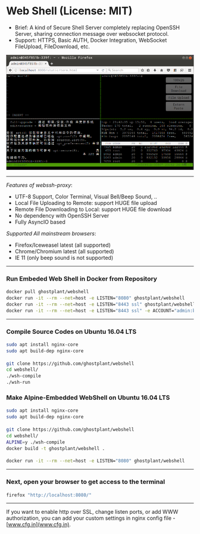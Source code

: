 # Web Shell (License: MIT)

- Brief: A kind of Secure Shell Server completely replacing OpenSSH Server, sharing connection message over websocket protocol.
- Support: HTTPS, Basic AUTH, Docker Integration, WebSocket FileUpload, FileDownload, etc.

![image](webshell.png "Web Shell")

--------------------------------------------------------

*Features of webssh-proxy*:

- UTF-8 Support, Color Terminal, Visual Bell/Beep Sound, ..
- Local File Uploading to Remote: support HUGE file upload
- Remote File Downloading to Local: support HUGE file download
- No dependency with OpenSSH Server
- Fully AsyncIO based

*Supported All mainstream browsers*:

-	Firefox/Iceweasel latest (all supported)
-	Chrome/Chromium latest (all supported)
-	IE 11 (only beep sound is not supported)

--------------------------------------------------------

### Run Embeded Web Shell in Docker from Repository

```sh
docker pull ghostplant/webshell
docker run -it --rm --net=host -e LISTEN="8080" ghostplant/webshell
docker run -it --rm --net=host -e LISTEN="8443 ssl" ghostplant/webshell
docker run -it --rm --net=host -e LISTEN="8443 ssl" -e ACCOUNT="admin:badmin" ghostplant/webshell
```
--------------------------------------------------------

### Compile Source Codes on Ubuntu 16.04 LTS

```sh
sudo apt install nginx-core
sudo apt build-dep nginx-core

git clone https://github.com/ghostplant/webshell
cd webshell/
./wsh-compile
./wsh-run
```

### Make Alpine-Embedded WebShell on Ubuntu 16.04 LTS

```sh
sudo apt install nginx-core
sudo apt build-dep nginx-core

git clone https://github.com/ghostplant/webshell
cd webshell/
ALPINE=y ./wsh-compile
docker build -t ghostplant/webshell .

docker run -it --rm --net=host -e LISTEN="8080" ghostplant/webshell
```

--------------------------------------------------------

### Next, open your browser to get access to the terminal

```sh
firefox "http://localhost:8080/"
```

--------------------------------------------------------

If you want to enable http over SSL, change listen ports, or add WWW authorization,
you can add your custom settings in nginx config file - [www.cfg.in](www.cfg.in). 
